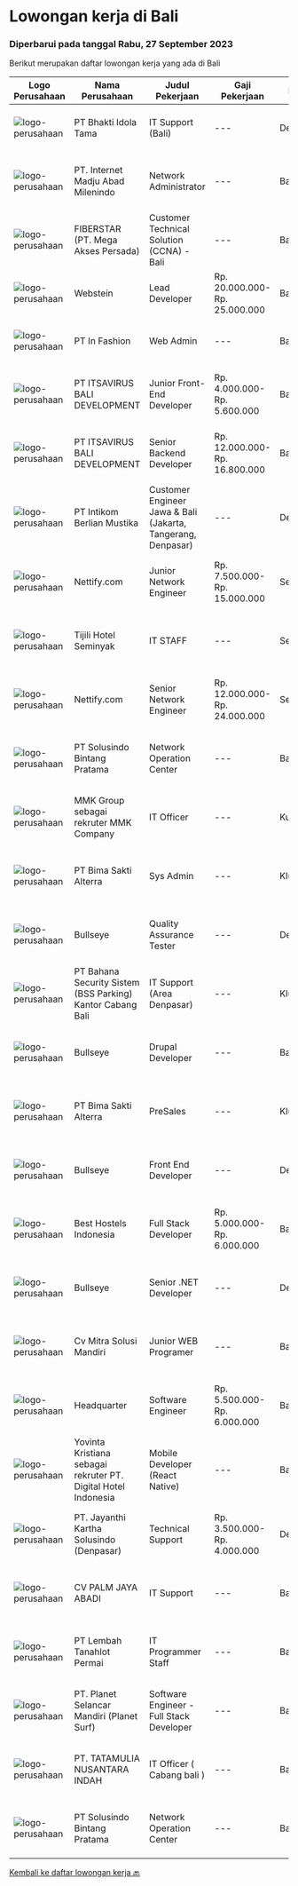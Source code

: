 
  # Lowongan kerja di Bali

  ### Diperbarui pada tanggal Rabu, 27 September 2023

  Berikut merupakan daftar lowongan kerja yang ada di Bali

  |Logo Perusahaan | Nama Perusahaan | Judul Pekerjaan | Gaji Pekerjaan | Lokasi | Deskripsi | Tanggal diunggah | Pranala |
  | -------------- | --------------- | --------------- | --------- | --------- | -------------- | ------- | ----------- |
  |![logo-perusahaan](https://image-service-cdn.seek.com.au/5dd9cc767fa4eab9dbf1deb441e1a67386c9f7ed/ee4dce1061f3f616224767ad58cb2fc751b8d2dc)|PT Bhakti Idola Tama|IT Support (Bali)|---|Denpasar|Persyaratan: Pendidikan minimal D1 Informatika Fresh Graduate atau berpengalam 1 tahun lebih diutamakan Suatu nilai plus bila menguasai konfigurasi...|Selasa, 26 September 2023|https://www.jobstreet.co.id/id/job/it-support-bali-4480640?token=0~cedbe978-fa0b-4cd5-be35-504ea7559a13&sectionRank=1&jobId=jobstreet-id-job-4480640|
|![logo-perusahaan](https://image-service-cdn.seek.com.au/333c3eec13791aaf6942751977cd098be896d817/ee4dce1061f3f616224767ad58cb2fc751b8d2dc)|PT. Internet Madju Abad Milenindo|Network Administrator|---|Bali|Keuntungan Fasilitas Makan Sehari 2x Seragam dan Laundry Tempat Tinggal Deskripsi Pekerjaan Mengidentifikasi dan memenuhi kebutuhan perusahaan seputar...|Senin, 25 September 2023|https://www.jobstreet.co.id/id/job/network-administrator-4480589?token=0~cedbe978-fa0b-4cd5-be35-504ea7559a13&sectionRank=2&jobId=jobstreet-id-job-4480589|
|![logo-perusahaan](https://image-service-cdn.seek.com.au/9c3b1618c86d6346b3b30fc9bfa0d7065194f86c/ee4dce1061f3f616224767ad58cb2fc751b8d2dc)|FIBERSTAR (PT. Mega Akses Persada)|Customer Technical Solution (CCNA) - Bali|---|Bali|Deskripsi Pekerjaan: Mengumpulkan informasi dari pelanggan untuk mengidentifikasi kebutuhan pelanggan. Menganalisis, mengembangkan, dan mengusulkan...|Senin, 25 September 2023|https://www.jobstreet.co.id/id/job/customer-technical-solution-ccna-bali-4480209?token=0~cedbe978-fa0b-4cd5-be35-504ea7559a13&sectionRank=3&jobId=jobstreet-id-job-4480209|
|![logo-perusahaan](https://image-service-cdn.seek.com.au/2dd747d4a4fc16d0e41b0f0897fe57e8377c6bbd/ee4dce1061f3f616224767ad58cb2fc751b8d2dc)|Webstein|Lead Developer|Rp. 20.000.000-Rp. 25.000.000|Bali|Who we areWebstein is a small web development agency who are committed to enhancing the digital footprint of small businesses. Who we’re looking...|Senin, 25 September 2023|https://www.jobstreet.co.id/id/job/lead-developer-4479650?token=0~cedbe978-fa0b-4cd5-be35-504ea7559a13&sectionRank=4&jobId=jobstreet-id-job-4479650|
|![logo-perusahaan](https://image-service-cdn.seek.com.au/99ccc0096dc1e58f96b75a1f238e7d9598eff05d/ee4dce1061f3f616224767ad58cb2fc751b8d2dc)|PT In Fashion|Web Admin|---|Badung|Roles and Responsibilities Prepare and update website content (products, banners, etc). Edit product image (cropping, creating banner, color...|Senin, 25 September 2023|https://www.jobstreet.co.id/id/job/web-admin-4479993?token=0~cedbe978-fa0b-4cd5-be35-504ea7559a13&sectionRank=5&jobId=jobstreet-id-job-4479993|
|![logo-perusahaan](https://image-service-cdn.seek.com.au/54f28e3300fe2711cae0fa036939e6659a80604e/ee4dce1061f3f616224767ad58cb2fc751b8d2dc)|PT ITSAVIRUS BALI DEVELOPMENT|Junior Front-End Developer|Rp. 4.000.000-Rp. 5.600.000|Badung|As a Junior Front-End Developer, your main responsibility will be to create and implement user-friendly web interfaces using HTML, CSS, and...|Senin, 25 September 2023|https://www.jobstreet.co.id/id/job/junior-front-end-developer-4479487?token=0~cedbe978-fa0b-4cd5-be35-504ea7559a13&sectionRank=6&jobId=jobstreet-id-job-4479487|
|![logo-perusahaan](https://image-service-cdn.seek.com.au/83f6c0a379be672bd3733ebae34ee48ae48afc54/ee4dce1061f3f616224767ad58cb2fc751b8d2dc)|PT ITSAVIRUS BALI DEVELOPMENT|Senior Backend Developer|Rp. 12.000.000-Rp. 16.800.000|Badung|General DescriptionWe are searching for an exceptional candidate with a minimum of 4 years of relevant experience to join us as a Senior Backend...|Senin, 25 September 2023|https://www.jobstreet.co.id/id/job/senior-backend-developer-4479397?token=0~cedbe978-fa0b-4cd5-be35-504ea7559a13&sectionRank=7&jobId=jobstreet-id-job-4479397|
|![logo-perusahaan](https://image-service-cdn.seek.com.au/ea5f264702bab5af336fb703e911912eeb350135/ee4dce1061f3f616224767ad58cb2fc751b8d2dc)|PT Intikom Berlian Mustika|Customer Engineer Jawa & Bali (Jakarta, Tangerang, Denpasar)|---|Denpasar|Preventive Maintenance, Inspection, Repair, Installation ATM and IT product such as printer, laptop, copier Machine in West Jakarta, Central Jakarta,...|Jumat, 22 September 2023|https://www.jobstreet.co.id/id/job/customer-engineer-jawa-bali-jakarta-tangerang-denpasar-4478336?token=0~cedbe978-fa0b-4cd5-be35-504ea7559a13&sectionRank=8&jobId=jobstreet-id-job-4478336|
|![logo-perusahaan](https://image-service-cdn.seek.com.au/ea081f6763faa1f6bda36a729796ba8814daf683/ee4dce1061f3f616224767ad58cb2fc751b8d2dc)|Nettify.com|Junior Network Engineer|Rp. 7.500.000-Rp. 15.000.000|Seminyak|Dive into Bali's Tech Wave: Junior Network Engineer Wanted! Who Are We?We're not just an IT company; we're the heartbeat of the hospitality tech...|Kamis, 21 September 2023|https://www.jobstreet.co.id/id/job/junior-network-engineer-4475796?token=0~cedbe978-fa0b-4cd5-be35-504ea7559a13&sectionRank=9&jobId=jobstreet-id-job-4475796|
|![logo-perusahaan](https://i.ibb.co/sqvTCh9/112815900-stock-vector-no-image-available-icon-flat-vector.webp)|Tijili Hotel Seminyak|IT STAFF|---|Seminyak|Requirements:·         SMK / Sederajat·         Minimum 1 years experience in the same position.·         Good Understanding on Networking Web Server,...|Minggu, 24 September 2023|https://www.jobstreet.co.id/id/job/it-staff-1037026046?token=0~cedbe978-fa0b-4cd5-be35-504ea7559a13&sectionRank=10&jobId=jobstreet-id-job-1037026046|
|![logo-perusahaan](https://image-service-cdn.seek.com.au/ea081f6763faa1f6bda36a729796ba8814daf683/ee4dce1061f3f616224767ad58cb2fc751b8d2dc)|Nettify.com|Senior Network Engineer|Rp. 12.000.000-Rp. 24.000.000|Seminyak|Dive into Bali's Tech Wave: Senior Network Engineer Wanted! Who Are We?We're not just an IT company; we're the heartbeat of the hospitality tech...|Kamis, 21 September 2023|https://www.jobstreet.co.id/id/job/senior-network-engineer-4475747?token=0~cedbe978-fa0b-4cd5-be35-504ea7559a13&sectionRank=11&jobId=jobstreet-id-job-4475747|
|![logo-perusahaan](https://image-service-cdn.seek.com.au/32cb0072ea647013bac809448e8f78613210f5cd/ee4dce1061f3f616224767ad58cb2fc751b8d2dc)|PT Solusindo Bintang Pratama|Network Operation Center|---|Bali|1. Berpengalaman dalam bidang Networking dan IT Minimal 1 tahun.2. Pendidikan Sarjana/Diploma IT/ SMK Teknik Komputer Jaringan3. Memiliki pengalaman...|Senin, 25 September 2023|https://www.jobstreet.co.id/id/job/network-operation-center-1037036960?token=0~cedbe978-fa0b-4cd5-be35-504ea7559a13&sectionRank=12&jobId=jobstreet-id-job-1037036960|
|![logo-perusahaan](https://i.ibb.co/sqvTCh9/112815900-stock-vector-no-image-available-icon-flat-vector.webp)|MMK Group sebagai rekruter MMK Company|IT Officer|---|Kuta|Maintains computer systems and software to ensure they are running smoothly Troubleshoots and resolves technical issues that arise with computers or...|Jumat, 22 September 2023|https://www.jobstreet.co.id/id/job/it-officer-1037013423?token=0~cedbe978-fa0b-4cd5-be35-504ea7559a13&sectionRank=13&jobId=jobstreet-id-job-1037013423|
|![logo-perusahaan](https://image-service-cdn.seek.com.au/3b449304b19b7a5909fe2d6166b69cb2e3dfc9ad/ee4dce1061f3f616224767ad58cb2fc751b8d2dc)|PT Bima Sakti Alterra|Sys Admin|---|Klungkung|Deskripsi Pekerjaan:• Memberikan dokumentasi dan spesifikasi teknis kepada staff TI untukperencanaan, implementasi atau peningkatan infrastruktur•...|Minggu, 24 September 2023|https://www.jobstreet.co.id/id/job/sys-admin-1037025860?token=0~cedbe978-fa0b-4cd5-be35-504ea7559a13&sectionRank=14&jobId=jobstreet-id-job-1037025860|
|![logo-perusahaan](https://image-service-cdn.seek.com.au/40f5bfcde98bcadd2689bba7d2652fe5e3a9e250/ee4dce1061f3f616224767ad58cb2fc751b8d2dc)|Bullseye|Quality Assurance Tester|---|Denpasar|We are looking for a Quality Assurance Tester to join our production team and ensure the quality of delivery through manual and automated testing. You...|Rabu, 20 September 2023|https://www.jobstreet.co.id/id/job/quality-assurance-tester-4475479?token=0~cedbe978-fa0b-4cd5-be35-504ea7559a13&sectionRank=15&jobId=jobstreet-id-job-4475479|
|![logo-perusahaan](https://i.ibb.co/sqvTCh9/112815900-stock-vector-no-image-available-icon-flat-vector.webp)|PT Bahana Security Sistem (BSS Parking) Kantor Cabang Bali|IT Support (Area Denpasar)|---|Klungkung|Kualifikasi : Usia maksimal 30 tahun Pendidikan minimal D3 (Jurusan mesin/Elektro/Sipil/IT) Mampu mengoperasikan Microsft Office (Terutama Word &amp;...|Jumat, 22 September 2023|https://www.jobstreet.co.id/id/job/it-support-area-denpasar-1037013549?token=0~cedbe978-fa0b-4cd5-be35-504ea7559a13&sectionRank=16&jobId=jobstreet-id-job-1037013549|
|![logo-perusahaan](https://image-service-cdn.seek.com.au/bbf2137c41f12d6e9394eaecc245409d87abbbf0/ee4dce1061f3f616224767ad58cb2fc751b8d2dc)|Bullseye|Drupal Developer|---|Bali|We are seeking an experienced Drupal Developer to join our busy team in our digital production in Bali. The position will work with development team...|Rabu, 20 September 2023|https://www.jobstreet.co.id/id/job/drupal-developer-4475492?token=0~cedbe978-fa0b-4cd5-be35-504ea7559a13&sectionRank=17&jobId=jobstreet-id-job-4475492|
|![logo-perusahaan](https://image-service-cdn.seek.com.au/3b449304b19b7a5909fe2d6166b69cb2e3dfc9ad/ee4dce1061f3f616224767ad58cb2fc751b8d2dc)|PT Bima Sakti Alterra|PreSales|---|Klungkung|Menyediakan dukungan demonstrasi, presentasi, sosialisasi, pelatihan / bimbingan teknis, konsultasi dan dukungan teknis lainnya yang diperlukan oleh...|Minggu, 24 September 2023|https://www.jobstreet.co.id/id/job/presales-1037025723?token=0~cedbe978-fa0b-4cd5-be35-504ea7559a13&sectionRank=18&jobId=jobstreet-id-job-1037025723|
|![logo-perusahaan](https://image-service-cdn.seek.com.au/acc4a6071e50f98d9217e9a75303636ec54a5bed/ee4dce1061f3f616224767ad58cb2fc751b8d2dc)|Bullseye|Front End Developer|---|Denpasar|The successful candidate will be a vital team member in a scrum team delivering best-of-breed digital experiences, modern front-end web technologies...|Rabu, 20 September 2023|https://www.jobstreet.co.id/id/job/front-end-developer-4475488?token=0~cedbe978-fa0b-4cd5-be35-504ea7559a13&sectionRank=19&jobId=jobstreet-id-job-4475488|
|![logo-perusahaan](https://image-service-cdn.seek.com.au/a7faa182c487952fbb0cd77fb48bfbbc49561516/ee4dce1061f3f616224767ad58cb2fc751b8d2dc)|Best Hostels Indonesia|Full Stack Developer|Rp. 5.000.000-Rp. 6.000.000|Bali|Job Description:We are looking for a highly skilled computer programmer who is comfortable with both front and back end programming. Full stack...|Senin, 18 September 2023|https://www.jobstreet.co.id/id/job/full-stack-developer-4471301?token=0~cedbe978-fa0b-4cd5-be35-504ea7559a13&sectionRank=20&jobId=jobstreet-id-job-4471301|
|![logo-perusahaan](https://image-service-cdn.seek.com.au/40f5bfcde98bcadd2689bba7d2652fe5e3a9e250/ee4dce1061f3f616224767ad58cb2fc751b8d2dc)|Bullseye|Senior .NET Developer|---|Denpasar|We are seeking an experienced Senior .NET Developer to join our busy team in our digital production in Bali. The position will work with development...|Rabu, 20 September 2023|https://www.jobstreet.co.id/id/job/senior-.net-developer-4475474?token=0~cedbe978-fa0b-4cd5-be35-504ea7559a13&sectionRank=21&jobId=jobstreet-id-job-4475474|
|![logo-perusahaan](https://i.ibb.co/sqvTCh9/112815900-stock-vector-no-image-available-icon-flat-vector.webp)|Cv Mitra Solusi  Mandiri|Junior WEB Programer|---|Bali|Keuntungan:1. Gaji UMR Bali.2. Tunjangan  Deskripsi pekerjaan:1. Menguasai bahasa pemograman Laravel, Javascript, Vue Js dan Desain.2. Mampu...|Minggu, 24 September 2023|https://www.jobstreet.co.id/id/job/junior-web-programer-1037025653?token=0~cedbe978-fa0b-4cd5-be35-504ea7559a13&sectionRank=22&jobId=jobstreet-id-job-1037025653|
|![logo-perusahaan](https://image-service-cdn.seek.com.au/ce7355d22a0da76ac5e527c560e7f687830ea16c/ee4dce1061f3f616224767ad58cb2fc751b8d2dc)|Headquarter|Software Engineer|Rp. 5.500.000-Rp. 6.000.000|Badung|Fullstack Software Engineer who craft the idea into masterpiece You will actively develop REST API using ASP.Net Framework and C# Programming Language...|Senin, 18 September 2023|https://www.jobstreet.co.id/id/job/software-engineer-4473156?token=0~cedbe978-fa0b-4cd5-be35-504ea7559a13&sectionRank=23&jobId=jobstreet-id-job-4473156|
|![logo-perusahaan](https://i.ibb.co/sqvTCh9/112815900-stock-vector-no-image-available-icon-flat-vector.webp)|Yovinta Kristiana sebagai rekruter PT. Digital Hotel Indonesia|Mobile Developer (React Native)|---|Badung|Requirements: Experienced with Redux, JavaScript and React Native (CLI) Experienced with Saga is a plus  Have knowledge with building new react native...|Minggu, 24 September 2023|https://www.jobstreet.co.id/id/job/mobile-developer-react-native-1037025582?token=0~cedbe978-fa0b-4cd5-be35-504ea7559a13&sectionRank=24&jobId=jobstreet-id-job-1037025582|
|![logo-perusahaan](https://image-service-cdn.seek.com.au/3ac12665b5372c84ef4fd7270e02f2c5e3066d0c/ee4dce1061f3f616224767ad58cb2fc751b8d2dc)|PT. Jayanthi Kartha Solusindo (Denpasar)|Technical Support|Rp. 3.500.000-Rp. 4.000.000|Denpasar|bit.ly/jobdeskremooraSkills Needed : Network (Wired &amp; Wireless) Troubleshooting Job Description: Perform network troubleshooting fttx / ftth and...|Kamis, 14 September 2023|https://www.jobstreet.co.id/id/job/technical-support-4469525?token=0~cedbe978-fa0b-4cd5-be35-504ea7559a13&sectionRank=25&jobId=jobstreet-id-job-4469525|
|![logo-perusahaan](https://i.ibb.co/sqvTCh9/112815900-stock-vector-no-image-available-icon-flat-vector.webp)|CV PALM JAYA ABADI|IT Support|---|Bali|Toko oleh-oleh yang berlokasi di Discovery Mall, Kuta, Bali. Saat ini kami sedang membutuhkan banyak kandidat IT Support yang Berpengalaman...|Minggu, 17 September 2023|https://www.jobstreet.co.id/id/job/it-support-1036962466?token=0~cedbe978-fa0b-4cd5-be35-504ea7559a13&sectionRank=26&jobId=jobstreet-id-job-1036962466|
|![logo-perusahaan](https://image-service-cdn.seek.com.au/f1ca3def49dee589b2b58a7ae9430d3487b859e2/ee4dce1061f3f616224767ad58cb2fc751b8d2dc)|PT Lembah Tanahlot Permai|IT Programmer Staff|---|Bali|Tugas Pokok  Jabatan                                                                      Menganalisa kebutuhan...|Senin, 18 September 2023|https://www.jobstreet.co.id/id/job/it-programmer-staff-1036973598?token=0~cedbe978-fa0b-4cd5-be35-504ea7559a13&sectionRank=27&jobId=jobstreet-id-job-1036973598|
|![logo-perusahaan](https://image-service-cdn.seek.com.au/9a17f6158932b294e24ba264a1e5b00bc07424ec/ee4dce1061f3f616224767ad58cb2fc751b8d2dc)|PT. Planet Selancar Mandiri (Planet Surf)|Software Engineer - Full Stack Developer|---|Bali|Requirements : Bachelor of Computer Science/Information System Minimum has one year of working experience in software engineering Have a good attitude...|Jumat, 15 September 2023|https://www.jobstreet.co.id/id/job/software-engineer-full-stack-developer-4470918?token=0~cedbe978-fa0b-4cd5-be35-504ea7559a13&sectionRank=28&jobId=jobstreet-id-job-4470918|
|![logo-perusahaan](https://image-service-cdn.seek.com.au/15ad4652c5076187b1d07c2f071977b546793ad0/ee4dce1061f3f616224767ad58cb2fc751b8d2dc)|PT. TATAMULIA NUSANTARA INDAH|IT Officer ( Cabang bali )|---|Bali|Merencanakan kegiatan terkait IT kebutuhan hardware/ software Representative Office. Merencanakan jadwal pemeliharaan dan tata letak komputer serta...|Selasa, 12 September 2023|https://www.jobstreet.co.id/id/job/it-officer-cabang-bali-4466361?token=0~cedbe978-fa0b-4cd5-be35-504ea7559a13&sectionRank=29&jobId=jobstreet-id-job-4466361|
|![logo-perusahaan](https://image-service-cdn.seek.com.au/32cb0072ea647013bac809448e8f78613210f5cd/ee4dce1061f3f616224767ad58cb2fc751b8d2dc)|PT Solusindo Bintang Pratama|Network Operation Center|---|Bali|1. Berpengalaman dalam bidang Networking dan IT Minimal 1 tahun.2. Pendidikan Sarjana/Diploma IT/ SMK Teknik Komputer Jaringan3. Memiliki pengalaman...|Minggu, 17 September 2023|https://www.jobstreet.co.id/id/job/network-operation-center-1036962517?token=0~cedbe978-fa0b-4cd5-be35-504ea7559a13&sectionRank=30&jobId=jobstreet-id-job-1036962517|


  [Kembali ke daftar lowongan kerja 🔙](../README.md#daftar-lowongan-kerja)
  